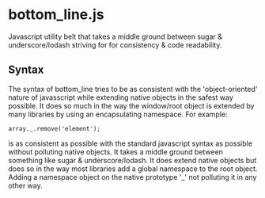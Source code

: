 # bottom_line.js

Javascript utility belt that takes a middle ground between sugar & underscore/lodash striving for for consistency & code readability.


## Syntax

The syntax of bottom_line tries to be as consistent with the 'object-oriented' nature of javasscript while extending native objects in the safest way possible.
It does so much in the way the window/root object is extended by many libraries by using an encapsulating namespace. For example:

```
array._.remove('element');
```



is as consistent as possible with the standard javascript syntax as possible without polluting native objects.
It takes a middle ground between something like sugar & underscore/lodash. It does extend native objects but does so in the way most libraries add a global namespace to the root object.
Adding a namespace object on the native prototype '_' not polluting it in any other way.


